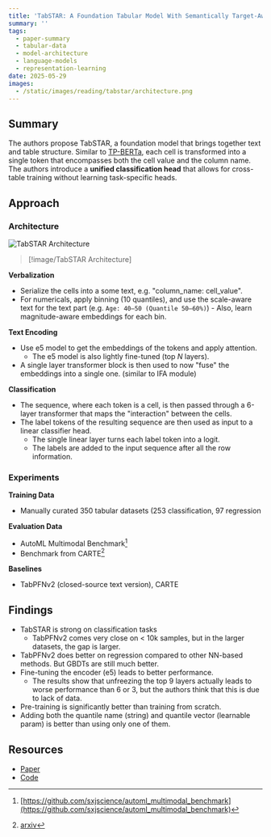 ```yaml
---
title: 'TabSTAR: A Foundation Tabular Model With Semantically Target-Aware Representations'
summary: ''
tags:
  - paper-summary
  - tabular-data
  - model-architecture
  - language-models
  - representation-learning
date: 2025-05-29
images:
  - /static/images/reading/tabstar/architecture.png
---
```


## Summary

The authors propose TabSTAR, a foundation model that brings together text and
table structure. Similar to [TP-BERTa](/reading/tp-berta), each cell is
transformed into a single token that encompasses both the cell value and the
column name. The authors introduce a **unified classification head** that
allows for cross-table training without learning task-specific heads.

## Approach

### Architecture

![TabSTAR Architecture](/static/images/reading/tabstar/architecture.png)

> [!image/TabSTAR Architecture]

**Verbalization**

- Serialize the cells into a some text, e.g. "column_name: cell_value".
- For numericals, apply binning (10 quantiles), and use the scale-aware text
  for the text part (e.g. `Age: 40–50 (Quantile 50–60%)`) - Also, learn
  magnitude-aware embeddings for each bin.

**Text Encoding**

- Use e5 model to get the embeddings of the tokens and apply attention.
  - The e5 model is also lightly fine-tuned (top $N$ layers).
- A single layer transformer block is then used to now "fuse" the embeddings
  into a single one. (similar to IFA module)

**Classification**

- The sequence, where each token is a cell, is then passed through a 6-layer
  transformer that maps the "interaction" between the cells.
- The label tokens of the resulting sequence are then used as input to a linear
  classifier head.
  - The single linear layer turns each label token into a logit.
  - The labels are added to the input sequence after all the row information.

### Experiments

**Training Data**

- Manually curated 350 tabular datasets (253 classification, 97 regression

**Evaluation Data**

- AutoML Multimodal Benchmark[^1]
- Benchmark from CARTE[^2]

**Baselines**

- TabPFNv2 (closed-source text version), CARTE

## Findings

- TabSTAR is strong on classification tasks
  - TabPFNv2 comes very close on < 10k samples, but in the larger datasets, the
    gap is larger.
- TabPFNv2 does better on regression compared to other NN-based methods. But
  GBDTs are still much better.
- Fine-tuning the encoder (e5) leads to better performance.
  - The results show that unfreezing the top 9 layers actually leads to worse
    performance than 6 or 3, but the authors think that this is due to lack of
    data.
- Pre-training is significantly better than training from scratch.
- Adding both the quantile name (string) and quantile vector (learnable param)
  is better than using only one of them.

## Resources

- [Paper](https://arxiv.org/abs/2505.18125)
- [Code]()

[^1]: [https://github.com/sxjscience/automl_multimodal_benchmark](https://github.com/sxjscience/automl_multimodal_benchmark)
[^2]: [arxiv](https://arxiv.org/abs/2402.16785)
